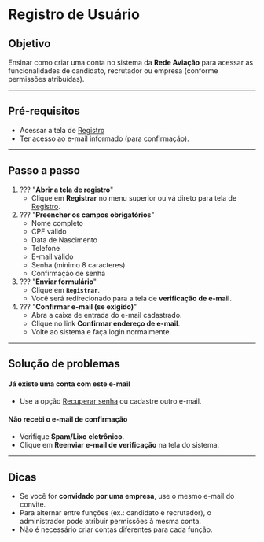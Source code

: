 # <i data-lucide="user-round-plus" class="icon-lg"></i> Registro de Usuário

## <i data-lucide="target" class="icon-lg"></i> Objetivo

Ensinar como criar uma conta no sistema da **Rede Aviação** para acessar as funcionalidades de candidato, recrutador ou empresa (conforme permissões atribuídas).

---

## <i data-lucide="square-check" class="icon-lg"></i> Pré-requisitos

- Acessar a tela de [Registro](https://www.redeaviacao.com.br/register)
- Ter acesso ao e-mail informado (para confirmação).

---

## <i data-lucide="notebook-pen" class="icon-lg"></i> Passo a passo

1. ??? "**Abrir a tela de registro**"
      - Clique em **Registrar** no menu superior ou vá direto para tela de [Registro](https://redeaviacao.com.br/register).
2. ??? "**Preencher os campos obrigatórios**"
      - Nome completo
      - CPF válido
      - Data de Nascimento
      - Telefone
      - E-mail válido
      - Senha (mínimo 8 caracteres)
      - Confirmação de senha
3. ??? "**Enviar formulário**"
      - Clique em **``Registrar``**.
      - Você será redirecionado para a tela de **verificação de e-mail**.
4. ??? "**Confirmar e-mail (se exigido)**"
      - Abra a caixa de entrada do e-mail cadastrado.
      - Clique no link **Confirmar endereço de e-mail**.
      - Volte ao sistema e faça login normalmente.

---

## <i data-lucide="wrench" class="icon-lg"></i> Solução de problemas

#### Já existe uma conta com este e-mail

- Use a opção [Recuperar senha](https://www.redeaviacao.com.br/forgot-password) ou cadastre outro e-mail.

#### Não recebi o e-mail de confirmação 
- Verifique **Spam/Lixo eletrônico**.  
- Clique em **Reenviar e-mail de verificação** na tela do sistema.

---

## <i data-lucide="lightbulb" class="icon-dica"></i> Dicas

- Se você for **convidado por uma empresa**, use o mesmo e-mail do convite.
- Para alternar entre funções (ex.: candidato e recrutador), o administrador pode atribuir permissões à mesma conta.
- Não é necessário criar contas diferentes para cada função.
